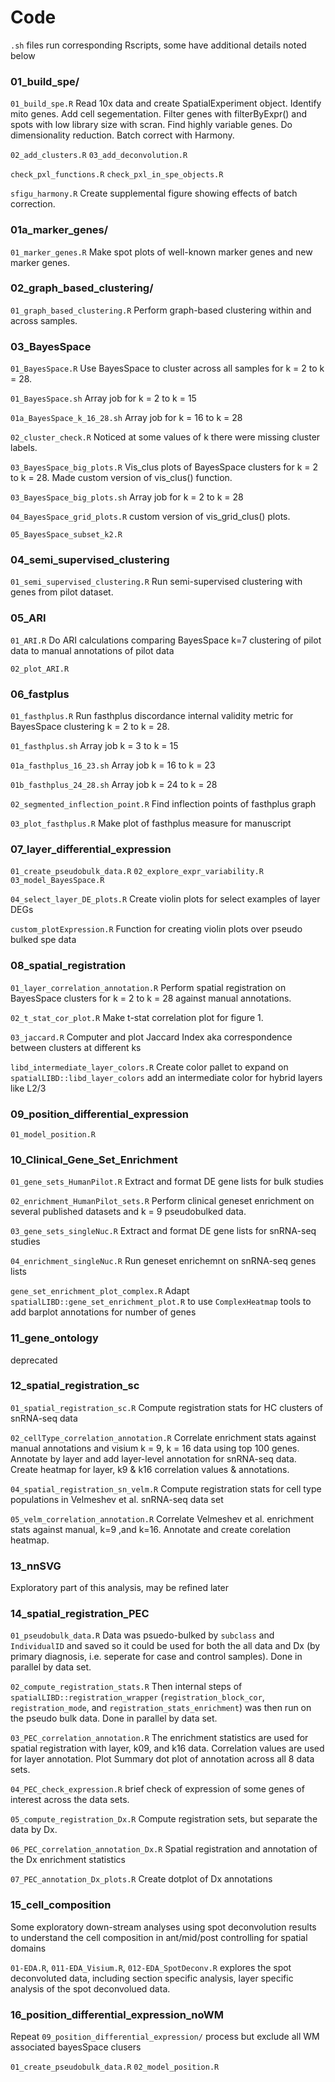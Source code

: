# Code

`.sh` files run corresponding Rscripts, some have additional details noted below

### 01_build_spe/
`01_build_spe.R`
Read 10x data and create SpatialExperiment object. Identify mito genes. Add cell segementation. Filter genes with filterByExpr() and spots with low library size with scran. Find highly variable genes. Do dimensionality reduction. Batch correct with Harmony. 

`02_add_clusters.R`
`03_add_deconvolution.R`

`check_pxl_functions.R`
`check_pxl_in_spe_objects.R`

`sfigu_harmony.R`
Create supplemental figure showing effects of batch correction. 

### 01a_marker_genes/
`01_marker_genes.R`
Make spot plots of well-known marker genes and new marker genes. 

### 02_graph_based_clustering/
`01_graph_based_clustering.R`
Perform graph-based clustering within and across samples. 

### 03_BayesSpace
`01_BayesSpace.R`
Use BayesSpace to cluster across all samples for k = 2 to k = 28. 

`01_BayesSpace.sh`
Array job for k = 2 to k = 15

`01a_BayesSpace_k_16_28.sh`
Array job for k = 16 to k = 28

`02_cluster_check.R`
Noticed at some values of k there were missing cluster labels.

`03_BayesSpace_big_plots.R`
Vis_clus plots of BayesSpace clusters for k = 2 to k = 28. Made custom version of vis_clus() function. 

`03_BayesSpace_big_plots.sh`
Array job for k = 2 to k = 28

`04_BayesSpace_grid_plots.R`
custom version of vis_grid_clus() plots. 

`05_BayesSpace_subset_k2.R`

### 04_semi_supervised_clustering
`01_semi_supervised_clustering.R`
Run semi-supervised clustering with genes from pilot dataset.

### 05_ARI
`01_ARI.R`
Do ARI calculations comparing BayesSpace k=7 clustering of pilot data to manual annotations of pilot data

`02_plot_ARI.R`

### 06_fastplus
`01_fasthplus.R`
Run fasthplus discordance internal validity metric for BayesSpace clustering k = 2 to k = 28. 

`01_fasthplus.sh`
Array job k = 3 to k = 15

`01a_fasthplus_16_23.sh`
Array job k = 16 to k = 23

`01b_fasthplus_24_28.sh`
Array job k = 24 to k = 28

`02_segmented_inflection_point.R`
Find inflection points of fasthplus graph

`03_plot_fasthplus.R`
Make plot of fasthplus measure for manuscript

### 07_layer_differential_expression
`01_create_pseudobulk_data.R`
`02_explore_expr_variability.R`
`03_model_BayesSpace.R`

`04_select_layer_DE_plots.R` Create violin plots for select examples of layer DEGs

`custom_plotExpression.R` Function for creating violin plots over pseudo bulked spe data

### 08_spatial_registration
`01_layer_correlation_annotation.R`
Perform spatial registration on BayesSpace clusters for k = 2 to k = 28 against manual annotations.

`02_t_stat_cor_plot.R`
Make t-stat correlation plot for figure 1. 

`03_jaccard.R`
Computer and plot Jaccard Index aka correspondence between clusters at different ks 

`libd_intermediate_layer_colors.R`
Create color pallet to expand on  `spatialLIBD::libd_layer_colors` add an intermediate color for hybrid layers like L2/3

### 09_position_differential_expression
`01_model_position.R` 

### 10_Clinical_Gene_Set_Enrichment
`01_gene_sets_HumanPilot.R`
Extract and format DE gene lists for bulk studies 

`02_enrichment_HumanPilot_sets.R`
Perform clinical geneset enrichment on several published datasets and k = 9 pseudobulked data. 

`03_gene_sets_singleNuc.R`
Extract and format DE gene lists for snRNA-seq studies 

`04_enrichment_singleNuc.R`
Run geneset enrichemnt on snRNA-seq genes lists

`gene_set_enrichment_plot_complex.R`
Adapt `spatialLIBD::gene_set_enrichment_plot.R` to use `ComplexHeatmap` tools to add barplot annotations for number of genes

### 11_gene_ontology
deprecated

### 12_spatial_registration_sc
`01_spatial_registration_sc.R`
Compute registration stats for HC clusters of snRNA-seq data

`02_cellType_correlation_annotation.R`
 Correlate enrichment stats against manual annotations and visium k = 9, k = 16 data using top 100 genes.
 Annotate by layer and add layer-level annotation for snRNA-seq data. Create heatmap for layer, k9 & k16 correlation values & annotations.

`04_spatial_registration_sn_velm.R` 
Compute registration stats for cell type populations in Velmeshev et al. snRNA-seq data set

`05_velm_correlation_annotation.R`
 Correlate Velmeshev et al. enrichment stats against manual, k=9 ,and k=16. Annotate and create corelation heatmap.
 
### 13_nnSVG
Exploratory part of this analysis, may be refined later

### 14_spatial_registration_PEC
`01_pseudobulk_data.R` Data was psuedo-bulked by `subclass` and `IndividualID` and saved so it could be used
for both the all data and Dx (by primary diagnosis, i.e. seperate for case and control samples). Done in parallel by data set.

`02_compute_registration_stats.R` Then internal steps of `spatialLIBD::registration_wrapper` (`registration_block_cor`, `registration_mode`, and `registration_stats_enrichment`) was then run on the pseudo bulk data.  Done in parallel by data set.

`03_PEC_correlation_annotation.R` The enrichment statistics are used for spatial registration with layer, k09, and k16 data. Correlation values are used for layer annotation. Plot Summary dot plot of annotation across all 8 data sets.

`04_PEC_check_expression.R` brief check of expression of some genes of interest across the data sets.

`05_compute_registration_Dx.R` Compute registration sets, but separate the data by Dx.

`06_PEC_correlation_annotation_Dx.R` Spatial registration and annotation of the Dx enrichment statistics

`07_PEC_annotation_Dx_plots.R` Create dotplot of Dx annotations

### 15_cell_composition
Some exploratory down-stream analyses using spot deconvolution results to understand the cell composition in ant/mid/post controlling for spatial domains

`01-EDA.R`, `011-EDA_Visium.R`, `012-EDA_SpotDeconv.R` explores the spot deconvoluted data, including section specific analysis, layer specific analysis of the spot deconvolued data.

### 16_position_differential_expression_noWM
Repeat `09_position_differential_expression/` process but exclude all WM associated bayesSpace clusers

`01_create_pseudobulk_data.R`
`02_model_position.R`

